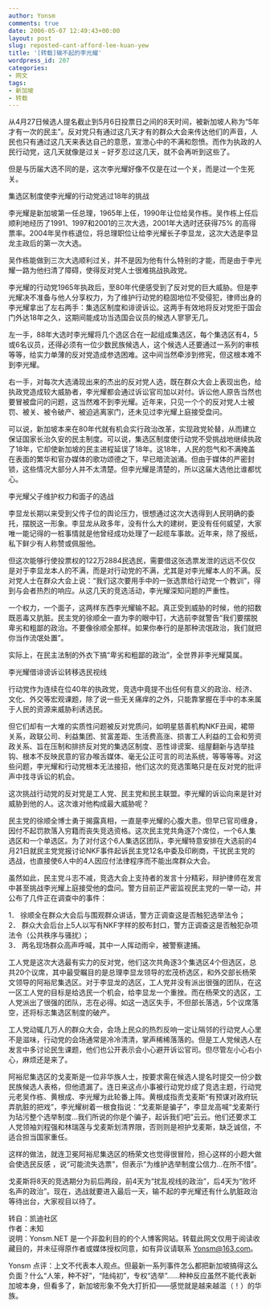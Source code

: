 ```yaml
---
author: Yonsm
comments: true
date: 2006-05-07 12:49:43+00:00
layout: post
slug: reposted-cant-afford-lee-kuan-yew
title: '[转载]输不起的李光耀'
wordpress_id: 207
categories:
- 网文
tags:
- 新加坡
- 转载
---
```


从4月27日候选人提名截止到5月6日投票日之间的8天时间，被新加坡人称为“5年才有一次的民主”。反对党只有通过这几天才有的群众大会来传达他们的声音，人民也只有通过这几天来表达自己的意愿，宣泄心中的不满和怨愤。而作为执政的人民行动党，这几天就像是过关 – 好歹忍过这几天，就不会再听到这些了。  
  
但是与历届大选不同的是，这次李光耀好像不仅是在过一个关，而是过一个生死关。<!-- more -->  
  
集选区制度使李光耀的行动党逃过18年的挑战  
  
李光耀是新加坡第一任总理，1965年上任，1990年让位给吴作栋。吴作栋上任后顺利地经历了1991、1997和2001的三次大选，2001年大选时还获得75% 的高得票率。2004年吴作栋退位，将总理职位让给李光耀长子李显龙，这次大选是李显龙主政后的第一次大选。  
  
吴作栋能做到三次大选顺利过关，并不是因为他有什么特别的才能，而是由于李光耀一路为他扫清了障碍，使得反对党人士很难挑战执政党。  
  
李光耀的行动党1965年执政后，至80年代便感受到了反对党的巨大威胁。但是李光耀决不准备与他人分享权力，为了维护行动党的稳固地位不受侵犯，律师出身的李光耀拿出了左右两手：集选区制度和诽谤诉讼。这两手有效地将反对党拒于国会门外达18年之久，这期间能成功当选国会议员的候选人寥寥无几。  
  
左一手，88年大选时李光耀将几个选区合在一起组成集选区，每个集选区有4，5或6名议员，还得必须有一位少数民族候选人，这个候选人还要通过一系列的审核等等，给实力单薄的反对党造成参选困难。这中间当然牵涉到修宪，但这根本难不到李光耀。  
  
右一手，对每次大选涌现出来的杰出的反对党人选，既在群众大会上表现出色，给执政党造成较大威胁者，李光耀都会通过诉讼官司加以对付。诉讼他人原告当然也要冒被盘问的问题，这当然难不到李光耀。近年来，只见一个个的反对党人士被罚、被关、被令破产、被迫逃离家门，还未见过李光耀上庭接受盘问。  
  
可以说，新加坡本来在80年代就有机会实行政治改革，实现政党轮替，从而建立保证国家长治久安的民主制度。可以说，集选区制度使行动党不受挑战地继续执政了18年，它却使新加坡的民主进程延误了18年。这18年，人民的怨气和不满掩盖在表面的繁华和官办媒体的歌功颂德之下，早已暗流汹涌。但由于媒体的严密封锁，这些情况大部分人并不太清楚。但李光耀是清楚的，所以这届大选他比谁都忧心。  
  
李光耀父子维护权力和面子的选战  
  
李显龙长期以来受到父传子位的舆论压力，很想通过这次大选得到人民明确的委托，摆脱这一形象。李显龙从政多年，没有什么大的建树，更没有任何威望，大家唯一能记得的一桩事情就是他曾经成功处理了一起缆车事故。近年来，除了报纸，私下鲜少有人称赞或佩服他。  
  
但这次能够行使投票权的122万2884民选民，需要借这张选票发泄的远远不仅仅是对于李显龙本人的不满，而是对行动党的不满，尤其是对李光耀本人的不满。反对党人士在群众大会上说：“我们这次要用手中的一张选票给行动党一个教训”，得到与会者热烈的响应。从这几天的竞选活动，李光耀深知问题的严重性。  
  
一个权力，一个面子，这两样东西李光耀输不起。真正受到威胁的时候，他的招数既恶毒又肮脏。民主党的徐顺全一直为李的眼中钉，大选前李就警告“我们要摆脱卑劣和粗鄙的政治。不要像徐顺全那样。如果你奉行的是那种流氓政治，我们就把你当作流氓处置”。   
  
实际上，在民主法制的外衣下搞“卑劣和粗鄙的政治”，全世界非李光耀莫属。  
  
李光耀借诽谤诉讼转移选民视线  
  
行动党作为连续在位40年的执政党，竞选中竟提不出任何有意义的政治、经济、文化、外交等宏观课题，除了说一些无关痛痒的之外，只能靠掌握在手中的本来属于人民的资源来威胁利诱选民。  
  
但它们却有一大堆的实质性问题被反对党质问，如明星慈善机构NKF丑闻，裙带关系，政联公司、利益集团、贫富差距、生活费高涨、损害工人利益的工会和劳资政关系、旨在压制和排挤反对党的集选区制度、恶性诽谤案、组屋翻新与选举挂钩、根本不反映民意的官办喉舌媒体、毫无公正可言的司法系统，等等等等。对这些问题，李光耀和行动党根本无法接招，他们这次的竞选策略只是在反对党的批评声中找寻诉讼的机会。  
  
这次挑战行动党的反对党是工人党、民主党和民主联盟。李光耀的诉讼向来是针对威胁到他的人。这次谁对他构成最大威胁呢？  
  
民主党的徐顺全博士勇于揭露真相，一直是李光耀的心腹大患。但早已官司缠身，因付不起罚款落入穷籍而丧失竞选资格。这次民主党共角逐7个席位，一个6人集选区和一个单选区。为了对付这个6人集选区团队，李光耀特意安排在大选前的4月21日就民主党党报讨论NKF事件起诉民主党12名中委及印刷商，干扰民主党的选战，也直接使6人中的4人因应付法律程序而不能出席群众大会。  
  
虽然如此，民主党斗志不减，竞选大会上支持者的发言十分精彩，辩护律师在发言中甚至挑战李光耀上庭接受他的盘问。警方目前正严密监视民主党的一举一动，并公布了几件正在调查中的事件：  
  
1． 徐顺全在群众大会后与围观群众讲话，警方正调查这是否触犯选举法令；  
2． 群众大会后台上5人以写有NKF字样的胶布封口，警方正调查这是否触犯杂项法令（公共秩序与骚扰）；  
3． 两名现场群众高声呼喊，其中一人挥动雨伞，被警察逮捕。  
  
工人党是这次大选最有实力的反对党，他们这次共角逐3个集选区4个但选区，总共20个议席，其中最受瞩目的是总理李显龙领导的宏茂桥选区，和外交部长杨荣文领导的阿裕尼集选区。对于李显龙的选区，工人党并没有派出很强的团队，在这一区工人党的目标是给选民一个机会，给李显龙一个重挫。而在杨荣文的选区，工人党派出了很强的团队，志在必得。如这一选区失手，不但部长落选，5个议席落空，还将标志集选区制度的破产。  
  
工人党动辄几万人的群众大会，会场上民众的热烈反响一定让隔邻的行动党人心里不是滋味，行动党的会场通常是冷冷清清，掌声稀稀落落的。但是工人党候选人在发言中多讨论民生课题，他们也公开表示会小心避开诉讼官司。但尽管左小心右小心，麻烦还是来了。  
  
阿裕尼集选区的戈麦斯是一位非华族人士，按要求需在候选人提名时提交一份少数民族候选人表格，但他遗漏了。连日来这点小事被行动党炒成了竞选主题，行动党元老吴作栋、黄根成、李光耀为此轮番上阵。黄根成指责戈麦斯“有预谋对政府玩弄肮脏的把戏”，李光耀树着一根食指说：“戈麦斯是骗子”，李显龙高喊“戈麦斯行为玷污整个选举制度...我们所说的你是个骗子，起诉我们吧”云云。他们还要求工人党领袖刘程强和林瑞莲与戈麦斯划清界限，否则则是袒护戈麦斯，缺乏诚信，不适合担当国家重任。  
  
这样的做法，就连卫冕阿裕尼集选区的杨荣文也觉得很冒险，担心这样的小题大做会使选民反感
，说“可能流失选票”，但表示“为维护选举制度公信力...在所不惜”。  
  
戈麦斯将8天的竞选期分为前后两段，前4天为“扰乱视线的政治”，后4天为“败坏名声的政治”。现在，选战就要进入最后一天，输不起的李光耀还有什么肮脏政治等待出台，大家视目以待了。  
  
  
转自：凯迪社区  
作者：未知  
说明：Yonsm.NET 是一个非盈利目的的个人博客网站。转载此网文仅用于阅读收藏目的，并未征得原作者或媒体授权同意，如有异议请联系 Yonsm@163.com。  
  
  
  
Yonsm 点评：上文不代表本人观点。但最新一系列事件怎么都把新加坡搞得这么负面？什么“人笨，种不好”，“陆纯初”，专权“选举”……种种反应虽然不能代表新加坡本身，但看多了，新加坡形象不免大打折扣——感觉就是越来越滥（！）的华族。  

